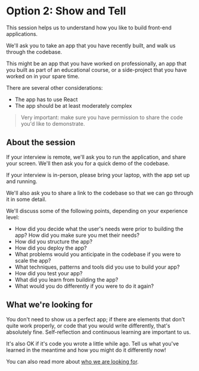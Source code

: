# Option 2: Show and Tell

This session helps us to understand how you like to build front-end applications.

We'll ask you to take an app that you have recently built, and walk us through the codebase.

This might be an app that you have worked on professionally, an app that you built as part of an educational course, or a side-project that you have worked on in your spare time.

There are several other considerations:

- The app has to use React
- The app should be at least moderately complex

> Very important: make sure you have permission to share the code you'd like to demonstrate.

## About the session

If your interview is remote, we'll ask you to run the application, and share your screen. We'll then ask you for a quick demo of the codebase.

If your interview is in-person, please bring your laptop, with the app set up and running.

We'll also ask you to share a link to the codebase so that we can go through it in some detail.

We'll discuss some of the following points, depending on your experience level:

- How did you decide what the user's needs were prior to building the app? How did you make sure you met their needs?
- How did you structure the app?
- How did you deploy the app?
- What problems would you anticipate in the codebase if you were to scale the app?
- What techniques, patterns and tools did you use to build your app?
- How did you test your app?
- What did you learn from building the app?
- What would you do differently if you were to do it again?

## What we're looking for

You don't need to show us a perfect app; if there are elements that don't quite work properly, or code that you would write differently, that's absolutely fine. Self-reflection and continuous learning are important to us.

It's also OK if it's code you wrote a little while ago. Tell us what you've learned in the meantime and how you might do it differently now!

You can also read more about [who we are looking for](WhoAreWeLookingFor.md).
